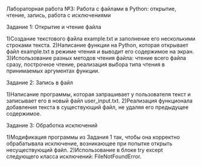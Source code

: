 Лабораторная работа №3:  Работа с файлами в Python: открытие, чтение, запись, работа с исключениями 

Задание 1: Открытие и чтение файла

1)Создание текстового файла example.txt и заполнение его несколькими строками текста.
2)Написание функции на Python, которая открывает файл example.txt в режиме чтения и выводит его содержимое на экран.
3)Использование разных методов чтения файла: чтение всего файла сразу, построчное чтение, реализация выбора типа чтения в принимаемых аргументах функции.

Задание 2: Запись в файл

1)Написание программы, которая запрашивает у пользователя текст и записывает его в новый файл user_input.txt.
2)Реализация функционала добавления текста в существующий файл, не удаляя его предыдущее содержимое.

Задание 3: Обработка исключений

1)Модификация программы из Задания 1 так, чтобы она корректно обрабатывала исключение, возникающее при попытке открыть несуществующий файл. 
2)Использование в блоке try except следующего класса исключений: FileNotFoundError.
